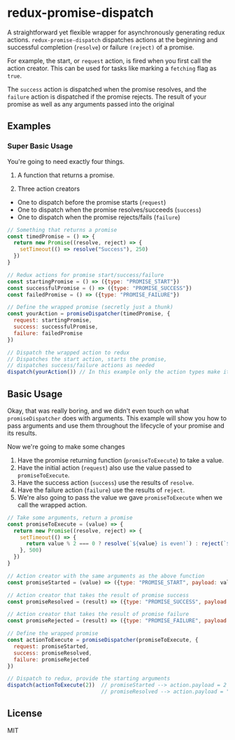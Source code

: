 # redux-promise-dispatch

A straightforward yet flexible wrapper for asynchronously generating redux actions. `redux-promise-dispatch` dispatches actions at the beginning and successful completion (`resolve`) or failure `(reject)` of a promise.

For example, the start, or `request` action, is fired when you first call the action creator. This can be used for tasks like marking a `fetching` flag as `true`.

The `success` action is dispatched when the promise resolves, and the `failure` action is dispatched if the promise rejects. The result of your promise as well as any arguments passed into the original

## Examples 

### Super Basic Usage

You're going to need exactly four things.

1. A function that returns a promise.

2. Three action creators
  * One to dispatch before the promise starts (`request`)
  * One to dispatch when the promise resolves/succeeds (`success`)
  * One to dispatch when the promise rejects/fails (`failure`)

```js
// Something that returns a promise
const timedPromise = () => {
  return new Promise((resolve, reject) => {
    setTimeout(() => resolve("Success"), 250)
  })
}

// Redux actions for promise start/success/failure
const startingPromise = () => ({type: "PROMISE_START"})
const successfulPromise = () => ({type: "PROMISE_SUCCESS"})
const failedPromise = () => ({type: "PROMISE_FAILURE"})

// Define the wrapped promise (secretly just a thunk)
const yourAction = promiseDispatcher(timedPromise, {
  request: startingPromise,
  success: successfulPromise,
  failure: failedPromise
})

// Dispatch the wrapped action to redux
// Dispatches the start action, starts the promise,
// dispatches success/failure actions as needed
dispatch(yourAction()) // In this example only the action types make it to the reducer
```

## Basic Usage

Okay, that was really boring, and we didn't even touch on what `promiseDispatcher` does with arguments. This example will show you how to pass arguments and use them throughout the lifecycle of your promise and its results.

Now we're going to make some changes
1. Have the promise returning function (`promiseToExecute`) to take a value.
2. Have the initial action (`request`) also use the value passed to `promiseToExecute`.
3. Have the success action (`success`) use the results of `resolve`.
4. Have the failure action (`failure`) use the results of `reject`.
5. We're also going to pass the value we gave `promiseToExecute` when we call the wrapped action.

```js
// Take some arguments, return a promise
const promiseToExecute = (value) => {
  return new Promise((resolve, reject) => {
    setTimeout(() => {
      return value % 2 === 0 ? resolve(`${value} is even!`) : reject(`${value} is odd!`)
    }, 500)
  })
}

// Action creator with the same arguments as the above function
const promiseStarted = (value) => ({type: "PROMISE_START", payload: value})

// Action creator that takes the result of promise success
const promiseResolved = (result) => ({type: "PROMISE_SUCCESS", payload: result})

// Action creator that takes the result of promise failure
const promiseRejected = (result) => ({type: "PROMISE_FAILURE", payload: result})

// Define the wrapped promise
const actionToExecute = promiseDispatcher(promiseToExecute, {
  request: promiseStarted,
  success: promiseResolved,
  failure: promiseRejected
})

// Dispatch to redux, provide the starting arguments
dispatch(actionToExecute(2))  // promiseStarted --> action.payload = 2
                              // promiseResolved --> action.payload = "2 is even!"
```

License
-------
MIT
